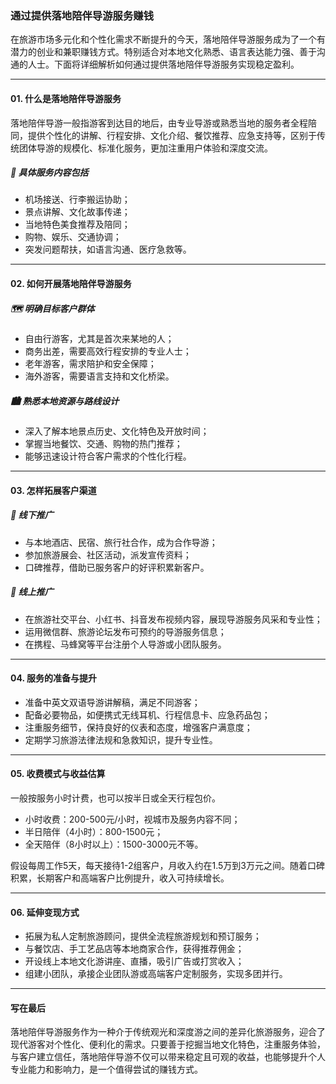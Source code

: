 ### 通过提供落地陪伴导游服务赚钱

在旅游市场多元化和个性化需求不断提升的今天，落地陪伴导游服务成为了一个有潜力的创业和兼职赚钱方式。特别适合对本地文化熟悉、语言表达能力强、善于沟通的人士。下面将详细解析如何通过提供落地陪伴导游服务实现稳定盈利。

***

#### 01. 什么是落地陪伴导游服务

落地陪伴导游一般指游客到达目的地后，由专业导游或熟悉当地的服务者全程陪同，提供个性化的讲解、行程安排、文化介绍、餐饮推荐、应急支持等，区别于传统团体导游的规模化、标准化服务，更加注重用户体验和深度交流。

##### 👣 具体服务内容包括
- 机场接送、行李搬运协助；
- 景点讲解、文化故事传递；
- 当地特色美食推荐及陪同；
- 购物、娱乐、交通协调；
- 突发问题帮扶，如语言沟通、医疗急救等。

***

#### 02. 如何开展落地陪伴导游服务

##### 🗺️ 明确目标客户群体
- 自由行游客，尤其是首次来某地的人；
- 商务出差，需要高效行程安排的专业人士；
- 老年游客，需求陪护和安全保障；
- 海外游客，需要语言支持和文化桥梁。

##### 🏙️ 熟悉本地资源与路线设计
- 深入了解本地景点历史、文化特色及开放时间；
- 掌握当地餐饮、交通、购物的热门推荐；
- 能够迅速设计符合客户需求的个性化行程。

***

#### 03. 怎样拓展客户渠道

##### 📍 线下推广
- 与本地酒店、民宿、旅行社合作，成为合作导游；
- 参加旅游展会、社区活动，派发宣传资料；
- 口碑推荐，借助已服务客户的好评积累新客户。

##### 📱 线上推广
- 在旅游社交平台、小红书、抖音发布视频内容，展现导游服务风采和专业性；
- 运用微信群、旅游论坛发布可预约的导游服务信息；
- 在携程、马蜂窝等平台注册个人导游或小团队服务。

***

#### 04. 服务的准备与提升

- 准备中英文双语导游讲解稿，满足不同游客；
- 配备必要物品，如便携式无线耳机、行程信息卡、应急药品包；
- 注重服务细节，保持良好的仪表和态度，增强客户满意度；
- 定期学习旅游法律法规和急救知识，提升专业性。

***

#### 05. 收费模式与收益估算

一般按服务小时计费，也可以按半日或全天行程包价。

- 小时收费：200-500元/小时，视城市及服务内容不同；
- 半日陪伴（4小时）：800-1500元；
- 全天陪伴（8小时以上）：1500-3000元不等。

假设每周工作5天，每天接待1-2组客户，月收入约在1.5万到3万元之间。随着口碑积累，长期客户和高端客户比例提升，收入可持续增长。

***

#### 06. 延伸变现方式

- 拓展为私人定制旅游顾问，提供全流程旅游规划和预订服务；
- 与餐饮店、手工艺品店等本地商家合作，获得推荐佣金；
- 开设线上本地文化游讲座、直播，吸引广告或打赏收入；
- 组建小团队，承接企业团队游或高端客户定制服务，实现多团并行。

***

#### 写在最后

落地陪伴导游服务作为一种介于传统观光和深度游之间的差异化旅游服务，迎合了现代游客对个性化、便利化的需求。只要善于挖掘当地文化特色，注重服务体验，与客户建立信任，落地陪伴导游不仅可以带来稳定且可观的收益，也能够提升个人专业能力和影响力，是一个值得尝试的赚钱方式。